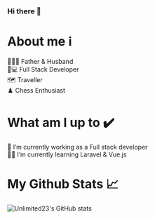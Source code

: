 ### Hi there 👋

<!--
**Unlimited23/Unlimited23** is a ✨ _special_ ✨ repository because its `README.md` (this file) appears on your GitHub profile.

Here are some ideas to get you started:

- 🔭 I’m currently working on ...
 
- 👯 I’m looking to collaborate on ...
- 🤔 I’m looking for help with ...
- 💬 Ask me about ...
- 📫 How to reach me: ...
- 😄 Pronouns: ...
- ⚡ Fun fact: ...
-->

# About me ℹ️
👨‍👩‍👦 Father & Husband  
🧔💻 Full Stack Developer  
🗺️ Traveller  
♟️ Chess Enthusiast  

# What am I up to ✔️
🏢 I’m currently working as a Full stack developer  
👨‍🎓 I’m currently learning Laravel & Vue.js  

# My Github Stats 📈
![Unlimited23's GitHub stats](https://github-readme-stats.vercel.app/api?username=Unlimited23&show_icons=true&theme=dracula)
